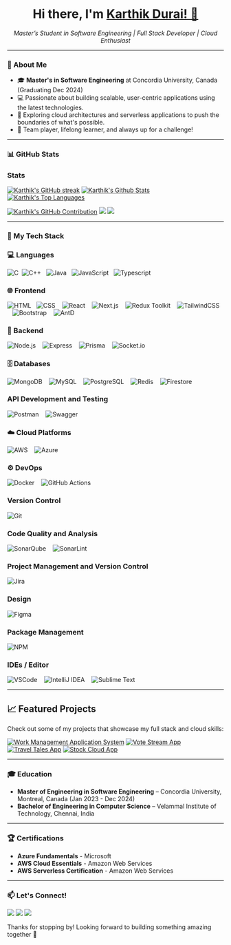 <h1 align="center">Hi there, I'm <a href="https://www.google.com/search?q=Karthik+Durai">Karthik Durai! 👋</a></h1>
<p align="center">
  <i>Master’s Student in Software Engineering | Full Stack Developer | Cloud Enthusiast</i>
</p>

---

### 🌟 About Me
- 🎓 **Master's in Software Engineering** at Concordia University, Canada (Graduating Dec 2024)
- 💻 Passionate about building scalable, user-centric applications using the latest technologies.
- 🚀 Exploring cloud architectures and serverless applications to push the boundaries of what's possible.
- 🤝 Team player, lifelong learner, and always up for a challenge!

---

### 📊 GitHub Stats
### Stats

[![Karthik's GitHub streak](https://github-readme-streak-stats.herokuapp.com/?user=shafiqimtiaz&theme=radical&border=7F3FBF&background=0D1117)](https://github.com/karthikdurai-kd)
[![Karthik's Github Stats](https://denvercoder1-github-readme-stats.vercel.app/api?username=karthikdurai-kd&show_icons=true&count_private=true&theme=react&border_color=7F3FBF&bg_color=0D1117&title_color=F85D7F&icon_color=F8D866)](https://github.com/karthikdurai-kd)
[![Karthik's Top Languages](https://denvercoder1-github-readme-stats.vercel.app/api/top-langs/?username=shafiqimtiaz&langs_count=8&layout=compact&theme=react&border_color=7F3FBF&bg_color=0D1117&title_color=F85D7F&icon_color=F8D866)](https://github.com/karthikdurai-kd)

[![Karthik's GitHub Contribution](https://github-profile-summary-cards.vercel.app/api/cards/profile-details?username=karthikdurai-kd&theme=radical)](https://github.com/karthikdurai-kd)
![](http://github-profile-summary-cards.vercel.app/api/cards/stats?username=karthikdurai-kd&theme=radical)
![](http://github-profile-summary-cards.vercel.app/api/cards/productive-time?username=karthikdurai-kd&theme=radical&utcOffset=8)

---

### 🧰 My Tech Stack

### 💻 Languages
![C](https://img.shields.io/badge/C-A8B9CC?style=for-the-badge&labelColor=black&logo=c&logoColor=A8B9CC)&nbsp;
![C++](https://img.shields.io/badge/C++-00599C?style=for-the-badge&labelColor=black&logo=c%2B%2B&logoColor=00599C)&nbsp;&nbsp;
![Java](https://img.shields.io/badge/Java-ED8B00?style=for-the-badge&labelColor=black&logo=java&logoColor=ED8B00)&nbsp;&nbsp;
![JavaScript](https://img.shields.io/badge/JavaScript-F0DB4F?style=for-the-badge&labelColor=black&logo=javascript&logoColor=F0DB4F)&nbsp;&nbsp;
![Typescript](https://img.shields.io/badge/Typescript-007acc?style=for-the-badge&labelColor=black&logo=typescript&logoColor=007acc)

### 🌐 Frontend
![HTML](https://img.shields.io/badge/HTML-E34F26?style=for-the-badge&logo=html5&logoColor=white) &nbsp;
![CSS](https://img.shields.io/badge/CSS-1572B6?style=for-the-badge&logo=css3&logoColor=white) &nbsp;&nbsp;
![React](https://img.shields.io/badge/React-61DAFB?style=for-the-badge&logo=react&logoColor=black) &nbsp;&nbsp;
![Next.js](https://img.shields.io/badge/Next.js-000000?style=for-the-badge&logo=next.js&logoColor=white) &nbsp;&nbsp;
![Redux Toolkit](https://img.shields.io/badge/Redux%20Toolkit-764ABC?style=for-the-badge&logo=redux&logoColor=white) &nbsp;&nbsp;
![TailwindCSS](https://img.shields.io/badge/TailwindCSS-06B6D4?style=for-the-badge&logo=tailwindcss&logoColor=white) &nbsp;&nbsp;
![Bootstrap](https://img.shields.io/badge/Bootstrap-7952B3?style=for-the-badge&logo=bootstrap&logoColor=white) &nbsp;&nbsp;
![AntD](https://img.shields.io/badge/AntD-0170FE?style=for-the-badge&logo=ant-design&logoColor=white)

### 🔧 Backend
![Node.js](https://img.shields.io/badge/Node.js-339933?style=for-the-badge&logo=node.js&logoColor=white) &nbsp;&nbsp;
![Express](https://img.shields.io/badge/Express-000000?style=for-the-badge&logo=express&logoColor=white) &nbsp;&nbsp;
![Prisma](https://img.shields.io/badge/Prisma-2D3748?style=for-the-badge&logo=prisma&logoColor=white) &nbsp;&nbsp;
![Socket.io](https://img.shields.io/badge/Socket.io-010101?style=for-the-badge&logo=socket.io&logoColor=white)

### 🗄️ Databases
![MongoDB](https://img.shields.io/badge/MongoDB-47A248?style=for-the-badge&logo=mongodb&logoColor=white) &nbsp;&nbsp;
![MySQL](https://img.shields.io/badge/MySQL-4479A1?style=for-the-badge&logo=mysql&logoColor=white) &nbsp;&nbsp;
![PostgreSQL](https://img.shields.io/badge/PostgreSQL-336791?style=for-the-badge&logo=postgresql&logoColor=white) &nbsp;&nbsp;
![Redis](https://img.shields.io/badge/Redis-DC382D?style=for-the-badge&logo=redis&logoColor=white) &nbsp;&nbsp;
![Firestore](https://img.shields.io/badge/Firestore-FFCA28?style=for-the-badge&logo=firebase&logoColor=black)

### API Development and Testing
![Postman](https://img.shields.io/badge/Postman-FF6C37?style=for-the-badge&labelColor=black&logo=postman&logoColor=FF6C37) &nbsp;&nbsp;
![Swagger](https://img.shields.io/badge/-Swagger-%23Clojure?style=for-the-badge&logo=swagger&logoColor=white)

### ☁️ Cloud Platforms
![AWS](https://img.shields.io/badge/AWS-232F3E?style=for-the-badge&logo=amazon-aws&logoColor=white) &nbsp;&nbsp;
![Azure](https://img.shields.io/badge/Azure-0078D4?style=for-the-badge&logo=microsoft-azure&logoColor=white)

### ⚙️ DevOps
![Docker](https://img.shields.io/badge/Docker-2496ED?style=for-the-badge&logo=docker&logoColor=white) &nbsp;&nbsp;
![GitHub Actions](https://img.shields.io/badge/GitHub%20Actions-2088FF?style=for-the-badge&logo=github-actions&logoColor=white)

### Version Control
![Git](https://img.shields.io/badge/Git-F05032?style=for-the-badge&labelColor=black&logo=git&logoColor=F05032)

### Code Quality and Analysis
![SonarQube](https://img.shields.io/badge/SonarQube-black?style=for-the-badge&logo=sonarqube&logoColor=4E9BCD) &nbsp;&nbsp;
![SonarLint](https://img.shields.io/badge/SonarLint-CB2029?style=for-the-badge&logo=SONARLINT&logoColor=white)

### Project Management and Version Control
![Jira](https://img.shields.io/badge/jira-%230A0FFF.svg?style=for-the-badge&logo=jira&logoColor=white)

### Design
![Figma](https://img.shields.io/badge/Figma-F24E1E?style=for-the-badge&labelColor=black&logo=figma&logoColor=F24E1E)

### Package Management
![NPM](https://img.shields.io/badge/NPM-%23CB3837.svg?style=for-the-badge&logo=npm&logoColor=white)

### IDEs / Editor
![VSCode](https://img.shields.io/badge/Visual_Studio-0078d7?style=for-the-badge&logo=visual%20studio&logoColor=white) &nbsp;&nbsp;
![IntelliJ IDEA](https://img.shields.io/badge/IntelliJIDEA-000000.svg?style=for-the-badge&logo=intellij-idea&logoColor=white) &nbsp;&nbsp;
![Sublime Text](https://img.shields.io/badge/sublime_text-%23575757.svg?style=for-the-badge&logo=sublime-text&logoColor=important)


---

## 📈 Featured Projects
Check out some of my projects that showcase my full stack and cloud skills:

[![Work Management Application System](https://github-readme-stats.vercel.app/api/pin/?username=karthikdurai-kd&repo=Work-Management-Application&border_color=7F3FBF&bg_color=0D1117&title_color=C9D1D9&text_color=8B949E&icon_color=7F3FBF)](https://github.com/karthikdurai-kd/Work-Management-Application)
[![Vote Stream App](https://github-readme-stats.vercel.app/api/pin/?username=karthikdurai-kd&repo=Vote-Stream-App&border_color=7F3FBF&bg_color=0D1117&title_color=C9D1D9&text_color=8B949E&icon_color=7F3FBF)](https://github.com/karthikdurai-kd/Vote-Stream-App)
[![Travel Tales App](https://github-readme-stats.vercel.app/api/pin/?username=karthikdurai-kd&repo=Travel-Tales-App&border_color=7F3FBF&bg_color=0D1117&title_color=C9D1D9&text_color=8B949E&icon_color=7F3FBF)](https://github.com/karthikdurai-kd/Travel-Tales-App)
[![Stock Cloud App](https://github-readme-stats.vercel.app/api/pin/?username=karthikdurai-kd&repo=Stock-Cloud-App&border_color=7F3FBF&bg_color=0D1117&title_color=C9D1D9&text_color=8B949E&icon_color=7F3FBF)](https://github.com/karthikdurai-kd/Stock-Cloud-App)

---

### 🎓 Education
- **Master of Engineering in Software Engineering** – Concordia University, Montreal, Canada (Jan 2023 - Dec 2024)
- **Bachelor of Engineering in Computer Science** – Velammal Institute of Technology, Chennai, India

---

### 🏆 Certifications
- **Azure Fundamentals** - Microsoft
- **AWS Cloud Essentials** - Amazon Web Services
- **AWS Serverless Certification** - Amazon Web Services

---

### 📫 Let's Connect!
<p align="left">
  <a href="mailto:duraikarthik6@gmail.com"><img src="https://img.shields.io/badge/Email-duraikarthik6%40gmail.com-red?style=flat-square&logo=gmail&logoColor=white"/></a>
  <a href="https://www.linkedin.com/in/karthikdurai98"><img src="https://img.shields.io/badge/LinkedIn-Karthik%20Durai-blue?style=flat-square&logo=linkedin&logoColor=white"/></a>
  <a href="https://github.com/karthikdurai-kd"><img src="https://img.shields.io/badge/GitHub-karthikdurai--kd-black?style=flat-square&logo=github&logoColor=white"/></a>
</p>

Thanks for stopping by! Looking forward to building something amazing together 🚀
